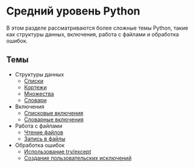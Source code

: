 # Средний уровень Python

В этом разделе рассматриваются более сложные темы Python, такие как структуры данных, включения, работа с файлами и обработка ошибок.

## Темы

- Структуры данных
  - [Списки](01-data-structures/01-lists.md)
  - [Кортежи](01-data-structures/02-tuples.md)
  - [Множества](01-data-structures/03-sets.md)
  - [Словари](01-data-structures/04-dictionaries.md)
- Включения
  - [Списковые включения](02-comprehensions/01-list-comprehensions.md)
  - [Словарные включения](02-comprehensions/02-dict-comprehensions.md)
- Работа с файлами
  - [Чтение файлов](03-file-handling/01-reading-files.md)
  - [Запись в файлы](03-file-handling/02-writing-files.md)
- Обработка ошибок
  - [Использование try/except](04-error-handling/01-try-except.md)
  - [Создание пользовательских исключений](04-error-handling/02-custom-exceptions.md)